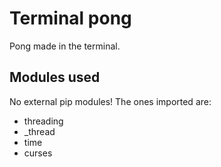 # Terminal pong

Pong made in the terminal.

## Modules used

No external pip modules! The ones imported are:

- threading
- _thread
- time
- curses

